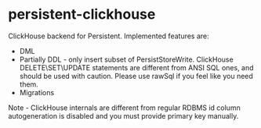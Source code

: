 # persistent-clickhouse

ClickHouse backend for Persistent.
Implemented features are: 
 - DML
 - Partially DDL - only insert subset of PersistStoreWrite. ClickHouse DELETE\SET\UPDATE statements are different from ANSI SQL ones, and should be used with caution. Please use rawSql if you feel like you need them.
 - Migrations

Note - ClickHouse internals are different from regular RDBMS id column autogeneration is disabled and you must provide primary key manually.